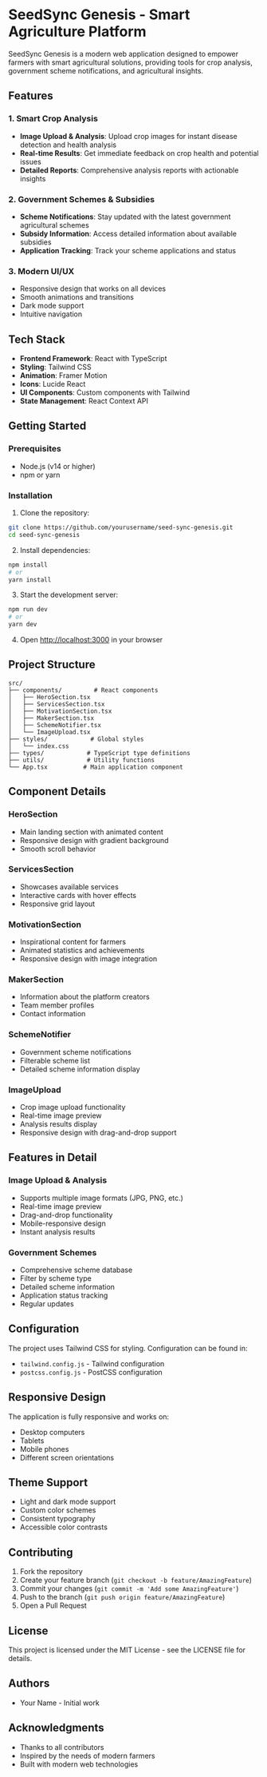 # SeedSync Genesis - Smart Agriculture Platform

SeedSync Genesis is a modern web application designed to empower farmers with smart agricultural solutions, providing tools for crop analysis, government scheme notifications, and agricultural insights.

## Features

### 1. Smart Crop Analysis
- **Image Upload & Analysis**: Upload crop images for instant disease detection and health analysis
- **Real-time Results**: Get immediate feedback on crop health and potential issues
- **Detailed Reports**: Comprehensive analysis reports with actionable insights

### 2. Government Schemes & Subsidies
- **Scheme Notifications**: Stay updated with the latest government agricultural schemes
- **Subsidy Information**: Access detailed information about available subsidies
- **Application Tracking**: Track your scheme applications and status

### 3. Modern UI/UX
- Responsive design that works on all devices
- Smooth animations and transitions
- Dark mode support
- Intuitive navigation

## Tech Stack

- **Frontend Framework**: React with TypeScript
- **Styling**: Tailwind CSS
- **Animation**: Framer Motion
- **Icons**: Lucide React
- **UI Components**: Custom components with Tailwind
- **State Management**: React Context API

## Getting Started

### Prerequisites
- Node.js (v14 or higher)
- npm or yarn

### Installation

1. Clone the repository:
```bash
git clone https://github.com/yourusername/seed-sync-genesis.git
cd seed-sync-genesis
```

2. Install dependencies:
```bash
npm install
# or
yarn install
```

3. Start the development server:
```bash
npm run dev
# or
yarn dev
```

4. Open [http://localhost:3000](http://localhost:3000) in your browser

## Project Structure

```
src/
├── components/         # React components
│   ├── HeroSection.tsx
│   ├── ServicesSection.tsx
│   ├── MotivationSection.tsx
│   ├── MakerSection.tsx
│   ├── SchemeNotifier.tsx
│   └── ImageUpload.tsx
├── styles/            # Global styles
│   └── index.css
├── types/            # TypeScript type definitions
├── utils/            # Utility functions
└── App.tsx          # Main application component
```

## Component Details

### HeroSection
- Main landing section with animated content
- Responsive design with gradient background
- Smooth scroll behavior

### ServicesSection
- Showcases available services
- Interactive cards with hover effects
- Responsive grid layout

### MotivationSection
- Inspirational content for farmers
- Animated statistics and achievements
- Responsive design with image integration

### MakerSection
- Information about the platform creators
- Team member profiles
- Contact information

### SchemeNotifier
- Government scheme notifications
- Filterable scheme list
- Detailed scheme information display

### ImageUpload
- Crop image upload functionality
- Real-time image preview
- Analysis results display
- Responsive design with drag-and-drop support

## Features in Detail

### Image Upload & Analysis
- Supports multiple image formats (JPG, PNG, etc.)
- Real-time image preview
- Drag-and-drop functionality
- Mobile-responsive design
- Instant analysis results

### Government Schemes
- Comprehensive scheme database
- Filter by scheme type
- Detailed scheme information
- Application status tracking
- Regular updates

## Configuration

The project uses Tailwind CSS for styling. Configuration can be found in:
- `tailwind.config.js` - Tailwind configuration
- `postcss.config.js` - PostCSS configuration

## Responsive Design

The application is fully responsive and works on:
- Desktop computers
- Tablets
- Mobile phones
- Different screen orientations

## Theme Support

- Light and dark mode support
- Custom color schemes
- Consistent typography
- Accessible color contrasts

## Contributing

1. Fork the repository
2. Create your feature branch (`git checkout -b feature/AmazingFeature`)
3. Commit your changes (`git commit -m 'Add some AmazingFeature'`)
4. Push to the branch (`git push origin feature/AmazingFeature`)
5. Open a Pull Request

## License

This project is licensed under the MIT License - see the LICENSE file for details.

## Authors

- Your Name - Initial work

## Acknowledgments

- Thanks to all contributors
- Inspired by the needs of modern farmers
- Built with modern web technologies
